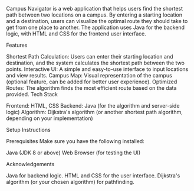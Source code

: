 Campus Navigator is a web application that helps users find the shortest path between two locations on a campus. By entering a starting location and a destination, users can visualize the optimal route they should take to get from one place to another. The application uses Java for the backend logic, with HTML and CSS for the frontend user interface.

Features

Shortest Path Calculation: Users can enter their starting location and destination, and the system calculates the shortest path between the two points.
Interactive UI: A simple and easy-to-use interface to input locations and view results.
Campus Map: Visual representation of the campus (optional feature, can be added for better user experience).
Optimized Routes: The algorithm finds the most efficient route based on the data provided.
Tech Stack

Frontend: HTML, CSS
Backend: Java (for the algorithm and server-side logic)
Algorithm: Dijkstra's algorithm (or another shortest path algorithm, depending on your implementation)

Setup Instructions

Prerequisites
Make sure you have the following installed:

Java (JDK 8 or above)
Web Browser (for testing the UI)

Acknowledgements

Java for backend logic.
HTML and CSS for the user interface.
Dijkstra's algorithm (or your chosen algorithm) for pathfinding.
